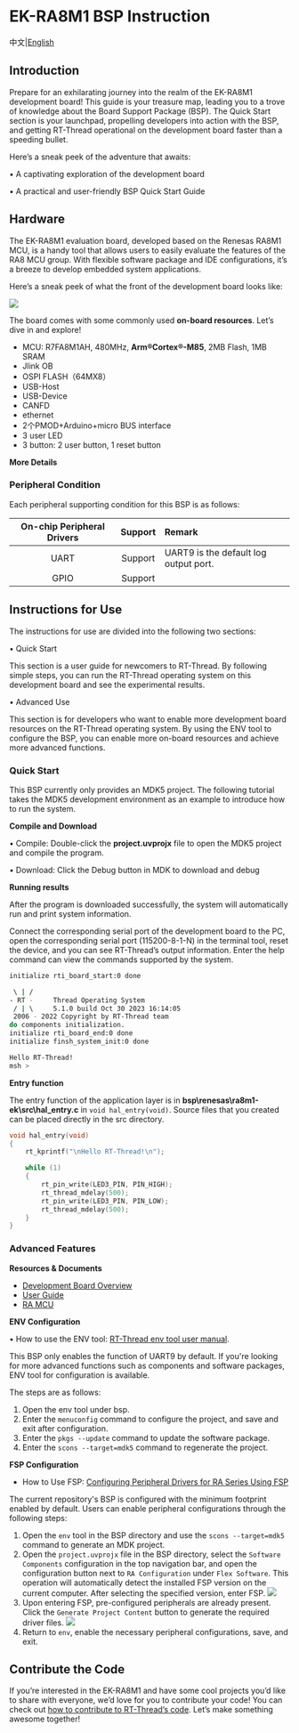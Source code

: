 # EK-RA8M1 BSP Instruction

中文|[English](README.md)

## Introduction

Prepare for an exhilarating journey into the realm of the EK-RA8M1 development board! This guide is your treasure map, leading you to a trove of knowledge about the Board Support Package (BSP). The Quick Start section is your launchpad, propelling developers into action with the BSP, and getting RT-Thread operational on the development board faster than a speeding bullet.

Here’s a sneak peek of the adventure that awaits:

• A captivating exploration of the development board

• A practical and user-friendly BSP Quick Start Guide

## Hardware

The EK-RA8M1 evaluation board, developed based on the Renesas RA8M1 MCU, is a handy tool that allows users to easily evaluate the features of the RA8 MCU group. With flexible software package and IDE configurations, it’s a breeze to develop embedded system applications.

Here’s a sneak peek of what the front of the development board looks like:

![](docs/picture/front.png)

The board comes with some commonly used **on-board resources**. Let’s dive in and explore!

- MCU: R7FA8M1AH, 480MHz, **Arm®Cortex®-M85**, 2MB Flash, 1MB SRAM
- Jlink OB
- OSPI FLASH（64MX8）
- USB-Host
- USB-Device
- CANFD
- ethernet 
- 2个PMOD+Arduino+micro BUS interface
- 3 user LED
- 3 button: 2 user button, 1 reset button

**More Details**

### Peripheral Condition

Each peripheral supporting condition for this BSP is as follows:

| **On-chip Peripheral Drivers** | **Support** | **Remark** |
| :----------------: | :----------------: | :------------- |
| UART               | Support        | UART9 is the default log output port. |
| GPIO               | Support        |                |

## Instructions for Use 

The instructions for use are divided into the following two sections:

• Quick Start

This section is a user guide for newcomers to RT-Thread. By following simple steps, you can run the RT-Thread operating system on this development board and see the experimental results. 

• Advanced Use

This section is for developers who want to enable more development board resources on the RT-Thread operating system. By using the ENV tool to configure the BSP, you can enable more on-board resources and achieve more advanced functions.

### Quick Start 

This BSP currently only provides an MDK5 project. The following tutorial takes the MDK5 development environment as an example to introduce how to run the system.

**Compile and Download**

• Compile: Double-click the **project.uvprojx** file to open the MDK5 project and compile the program. 

• Download: Click the Debug button in MDK to download and debug 

**Running results**

After the program is downloaded successfully, the system will automatically run and print system information.

Connect the corresponding serial port of the development board to the PC, open the corresponding serial port (115200-8-1-N) in the terminal tool, reset the device, and you can see RT-Thread’s output information. Enter the help command can view the commands supported by the system.

```bash
initialize rti_board_start:0 done

 \ | /
- RT -     Thread Operating System
 / | \     5.1.0 build Oct 30 2023 16:14:05
 2006 - 2022 Copyright by RT-Thread team
do components initialization.
initialize rti_board_end:0 done
initialize finsh_system_init:0 done

Hello RT-Thread!
msh >
```

**Entry function**

The entry function of the application layer is in **bsp\renesas\ra8m1-ek\src\hal_entry.c** in `void hal_entry(void)`. Source files that you created can be placed directly in the src directory.

```c
void hal_entry(void)
{
    rt_kprintf("\nHello RT-Thread!\n");

    while (1)
    {
        rt_pin_write(LED3_PIN, PIN_HIGH);
        rt_thread_mdelay(500);
        rt_pin_write(LED3_PIN, PIN_LOW);
        rt_thread_mdelay(500);
    }
}
```

### Advanced Features

**Resources & Documents**

- [Development Board Overview](https://www.renesas.com/us/en/products/microcontrollers-microprocessors/ra-cortex-m-mcus/ra8m1-480-mhz-arm-cortex-m85-based-microcontroller-helium-and-trustzone)
- [User Guide](https://www.renesas.cn/cn/zh/document/mat/ek-ra8m1-users-manual1)
- [RA MCU](https://www.renesas.com/us/en/document/gde/1520091)

**ENV Configuration**

• How to use the ENV tool: [RT-Thread env tool user manual](https://www.rt-thread.io/document/site/programming-manual/env/env/). 

This BSP only enables the function of UART9 by default. If you're looking for more advanced functions such as components and software packages, ENV tool for configuration is available.

The steps are as follows:

1. Open the env tool under bsp.
2. Enter the `menuconfig` command to configure the project, and save and exit after configuration.
3. Enter the `pkgs --update` command to update the software package.
4. Enter the `scons --target=mdk5` command to regenerate the project. 

**FSP Configuration**

*   How to Use FSP: [Configuring Peripheral Drivers for RA Series Using FSP](https://www.rt-thread.org/document/site/#/rt-thread-version/rt-thread-standard/tutorial/make-bsp/renesas-ra/RA系列使用FSP配置外设驱动?id=ra系列使用-fsp-配置外设驱动)

The current repository's BSP is configured with the minimum footprint enabled by default. Users can enable peripheral configurations through the following steps:

1. Open the `env` tool in the BSP directory and use the `scons --target=mdk5` command to generate an MDK project.
2. Open the `project.uvprojx` file in the BSP directory, select the `Software Components` configuration in the top navigation bar, and open the configuration button next to `RA Configuration` under `Flex Software`. This operation will automatically detect the installed FSP version on the current computer. After selecting the specified version, enter FSP.
    ![](../docs/figures/mdk_rasc.png)
3. Upon entering FSP, pre-configured peripherals are already present. Click the `Generate Project Content` button to generate the required driver files.
    ![](../docs/figures/fsp_configure.png)
4. Return to `env`, enable the necessary peripheral configurations, save, and exit.

## Contribute the Code

If you’re interested in the EK-RA8M1 and have some cool projects you’d like to share with everyone, we’d love for you to contribute your code! You can check out [how to contribute to RT-Thread’s code](https://www.rt-thread.io/contribution.html). Let’s make something awesome together!